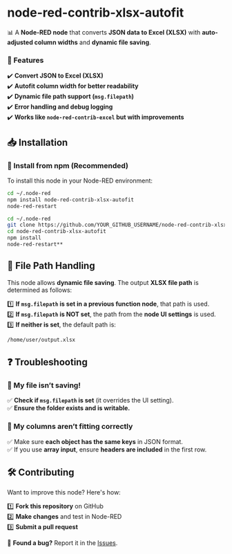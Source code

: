 # node-red-contrib-xlsx-autofit

📊 A **Node-RED node** that converts **JSON data to Excel (XLSX)** with **auto-adjusted column widths** and **dynamic file saving**.

### 🚀 Features
✔️ **Convert JSON to Excel (XLSX)**  
✔️ **Autofit column width for better readability**  
✔️ **Dynamic file path support (`msg.filepath`)**  
✔️ **Error handling and debug logging**  
✔️ **Works like `node-red-contrib-excel` but with improvements**  

## 📥 Installation

### 🔹 Install from npm (Recommended)
To install this node in your Node-RED environment:
```bash
cd ~/.node-red
npm install node-red-contrib-xlsx-autofit
node-red-restart

cd ~/.node-red
git clone https://github.com/YOUR_GITHUB_USERNAME/node-red-contrib-xlsx-autofit.git
cd node-red-contrib-xlsx-autofit
npm install
node-red-restart**
```

## 📌 File Path Handling
This node allows **dynamic file saving**. The output **XLSX file path** is determined as follows:

1️⃣ **If `msg.filepath` is set in a previous function node**, that path is used.  
2️⃣ **If `msg.filepath` is NOT set**, the path from the **node UI settings** is used.  
3️⃣ **If neither is set**, the default path is:  
   ```bash
   /home/user/output.xlsx
```
## ❓ Troubleshooting

### 🔴 My file isn’t saving!
✅ **Check if `msg.filepath` is set** (it overrides the UI setting).  
✅ **Ensure the folder exists and is writable.**  

### 🔴 My columns aren’t fitting correctly
✅ Make sure **each object has the same keys** in JSON format.  
✅ If you use **array input**, ensure **headers are included** in the first row.  

## 🛠️ Contributing
Want to improve this node? Here's how:

1️⃣ **Fork this repository** on GitHub  
2️⃣ **Make changes** and test in Node-RED  
3️⃣ **Submit a pull request**  

🔹 **Found a bug?** Report it in the [Issues](https://github.com/gushed/node-red-contrib-xlsx-autofit/issues).  

